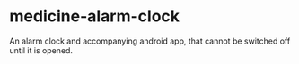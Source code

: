 # medicine-alarm-clock
An alarm clock and accompanying android app, that cannot be switched off until it is opened.
